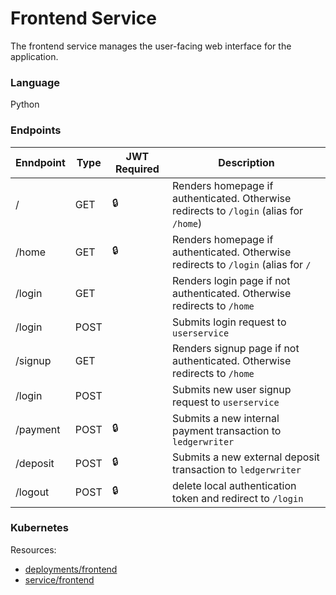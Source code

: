 # Frontend Service

The frontend service manages the user-facing web interface for the application.

### Language
Python

### Endpoints

| Enndpoint  | Type  | JWT Required | Description                                                                               |
| ---------- | ----- | ------------ | ----------------------------------------------------------------------------------------- |
| /          | GET   | 🔒           |  Renders homepage if authenticated. Otherwise redirects to `/login` (alias for `/home`)   |
| /home      | GET   | 🔒           |  Renders homepage if authenticated. Otherwise redirects to `/login` (alias for `/`        |
| /login     | GET   |              |  Renders login page if not authenticated. Otherwise redirects to `/home`                  |
| /login     | POST  |              |  Submits login request to `userservice`                                                   |
| /signup    | GET   |              |  Renders signup page if not authenticated. Otherwise redirects to `/home`                 |
| /login     | POST  |              |  Submits new user signup request to `userservice`                                         |
| /payment   | POST  | 🔒           |  Submits a new internal payment transaction to `ledgerwriter`                             |
| /deposit   | POST  | 🔒           |  Submits a new external deposit transaction to `ledgerwriter`                             |
| /logout    | POST  | 🔒           | delete local authentication token and redirect to `/login`                                |


### Kubernetes

Resources:
  - [deployments/frontend](/kubernetes-manifests/frontend.yaml)
  - [service/frontend](/kubernetes-manifests/frontend.yaml)
